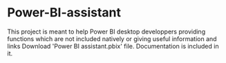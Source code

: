 # Power-BI-assistant
This project is meant to help Power BI desktop developpers providing functions which are not included natively or giving useful information and links
Download 'Power BI assistant.pbix' file. Documentation is included in it.
